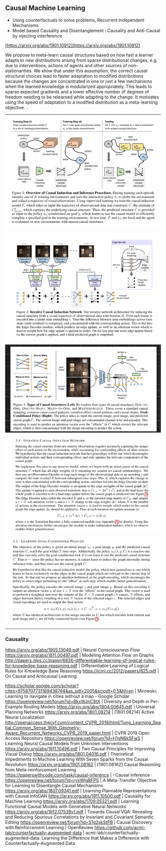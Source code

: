 
## Causal Machine Learning

- Using counterfactuals to solve problems, Recurrent Independent Mechanisms
- Model based Causality and Disentanglement : Causality and Anti-Causal by injecting interference

[https://arxiv.org/abs/1901.10912](https://arxiv.org/abs/1901.10912)

We propose to meta-learn causal structures based on how fast a learner adapts to new distributions arising from sparse distributional changes, e.g. due to interventions, actions of agents and other sources of non-stationarities. We show that under this assumption, the correct causal structural choices lead to faster adaptation to modified distributions because the changes are concentrated in one or just a few mechanisms when the learned knowledge is modularized appropriately. This leads to sparse expected gradients and a lower effective number of degrees of freedom needing to be relearned while adapting to the change. It motivates using the speed of adaptation to a modified distribution as a meta-learning objective. .

---

![](images/2020-07-21-05-34-53.png)

![](images/2020-07-21-05-35-22.png)

![](images/2020-07-21-14-24-55.png)

![](images/2020-07-21-05-37-40.png)

![](images/2020-07-21-05-39-44.png)


---


### Causality

https://arxiv.org/abs/1905.13049.pdf | Neural Consciousness Flow
https://arxiv.org/abs/1811.00497.pdf | Modeling Attention Flow on Graphs
http://papers.nips.cc/paper/6826-differentiable-learning-of-logical-rules-for-knowledge-base-reasoning.pdf | Differentiable Learning of Logical Rules for Knowledge Base Reasoning
https://icml.cc/2012/papers/625.pdf | On Causal and Anticausal Learning

https://scholar.google.com/scholar?cites=9758707731169438744&as_sdt=2005&sciodt=0,5&hl=en | Mirowski: Learning to navigate in cities without a map - Google Scholar
https://openreview.net/forum?id=BkxWJnC9tX | Diversity and Depth in Per-Example Routing Models
https://arxiv.org/abs/1804.00645.pdf | Universal Planning Networks
https://arxiv.org/abs/1801.08214 | [1801.08214] Active Neural Localization
http://openaccess.thecvf.com/content_CVPR_2019/html/Tung_Learning_Spatial_Common_Sense_With_Geometry-Aware_Recurrent_Networks_CVPR_2019_paper.html | CVPR 2019 Open Access Repository
https://openreview.net/forum?id=H1gN6kSFwS | Learning Neural Causal Models from Unknown Interventions
https://arxiv.org/abs/1911.10496.pdf | Two Causal Principles for Improving Visual Dialog
https://arxiv.org/abs/1801.04016.pdf | Theoretical Impediments to Machine Learning With Seven Sparks from the Causal Revolution
https://arxiv.org/abs/1901.08162 | [1901.08162] Causal Reasoning from Meta-reinforcement Learning
https://paperswithcode.com/task/causal-inference | : Causal Inference
https://openreview.net/forum?id=ryxWIgBFPS | A Meta-Transfer Objective for Learning to Disentangle Causal Mechanisms
https://arxiv.org/abs/1807.09341.pdf | Learning Plannable Representations with Causal InfoGAN
https://arxiv.org/abs/1911.10500.pdf | Causality for Machine Learning
https://arxiv.org/abs/1709.05321.pdf | Learning Functional Causal Models with Generative Neural Networks
https://arxiv.org/abs/1912.07538v1.pdf | Towards Causal VQA: Revealing and Reducing Spurious Correlations by Invariant and Covariant Semantic Editing
https://openreview.net/forum?id=S1g2skStPB | Causal Discovery with Reinforcement Learning | OpenReview
https://github.com/acmi-lab/counterfactually-augmented-data | acmi-lab/counterfactually-augmented-data: Learning the Difference that Makes a Difference with Counterfactually-Augmented Data
